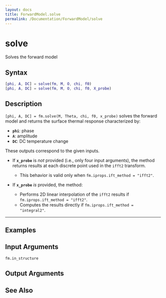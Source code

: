 ```yaml
---
layout: docs
title: ForwardModel.solve
permalink: /Documentation/ForwardModel/solve
---
```


# solve
Solves the forward model

## Syntax

```matlab
[phi, A, DC] = solve(fm, M, O, chi, f0)
[phi, A, DC] = solve(fm, M, O, chi, f0, X_probe)
```

## Description

`[phi, A, DC] = fm.solve(M, Theta, chi, f0, x_probe)` solves the forward model and returns the surface thermal response characterized by:  
- **`phi`**: phase  
- **`A`**: amplitude  
- **`DC`**: DC temperature change  

These outputs correspond to the given inputs.  

- If **`x_probe`** is *not* provided (i.e., only four input arguments), the method returns results at each discrete point used in the `ifft2` transform.  
  - This behavior is valid only when `fm.iprops.ift_method = "ifft2"`.  

- If **`x_probe`** *is* provided, the method:  
  - Performs 2D linear interpolation of the `ifft2` results if `fm.iprops.ift_method = "ifft2"`.  
  - Computes the results directly if `fm.iprops.ift_method = "integral2"`.  

---



## Examples

## Input Arguments

`fm.in_structure`

## Output Arguments

## See Also




